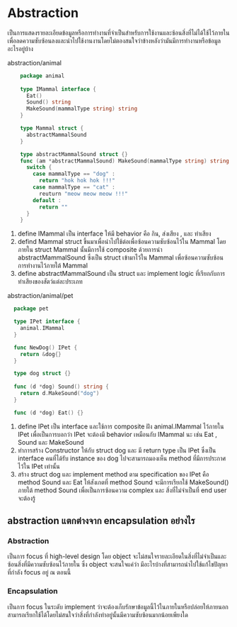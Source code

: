 # Abstraction

เป็นการแสดงรายละเอียดข้อมูลหรือการทำงานที่จำเป็นสำหรับการใช้งานและซ้อนสิ่งที่ไม่ได้ใช้ไว้ภายในเพื่อลดความซับซ้อนลงและนำไปใช้งานงานโดยไม่ตองสนใจว่าข้างหลังว่ามันมีการทำงานหรือข้อมูลอะไรอยู่บ้าง 

abstraction/animal

```go
    package animal 
    
    type IMammal interface {
      Eat() 
      Sound() string
      MakeSound(mammalType string) string
    }

    type Mammal struct {
      abstractMammalSound
    }

    type abstractMammalSound struct {}
    func (am *abstractMammalSound) MakeSound(mammalType string) string {
      switch {
        case mammalType == "dog" :
          return "hok hok hok !!!"
        case mammalType == "cat" :
          reuturn "meow meow meow !!!"
        default :
          return ""
      }
    }
```

   1. define IMammal เป็น interface ให้มี behavior คือ กิน, ส่งเสียง , และ ทำเสียง
  2. defind Mammal struct ขึ้นมาเพื่อนำไปใช้ต่อเพื่อซ้อนความซับซ้อนไว้ใน Mammal โดยภายใน struct Mammal นั้นมีการใช้ composite ด้วยการนำ  abstractMammalSound ซึ่งเป็น struct เข้ามาไว้ใน Mammal เพื่อซ้อนความซับซ้อนการทำงานไว้ภายใต้ Mammal 
  3. define abstractMammalSound เป็น struct และ implement logic ที่เรียกกับการทำเสียงของสัตว์แต่ละประเภท

abstraction/animal/pet

```go 
  package pet

  type IPet interface {
    animal.IMammal
  }

  func NewDog() IPet {
    return &dog{}
  }

  type dog struct {}
  
  func (d *dog) Sound() string {
    return d.MakeSound("dog")
  }

  func (d *dog) Eat() {}
```

1. define IPet เป็น interface และใช้การ composite ฝัง animal.IMammal  ไว้ภายใน IPet เพื่อเป็นการบอกว่า IPet จะต้องมี behavior เหมือนกับ IMammal นะ เช่น Eat , Sound และ MakeSound
2. ทำการสร้าง Constructor ให้กับ struct dog และ มี return type เป็น IPet ซึ่งเป็น interface คนที่ได้รับ instance ของ dog ไปจะสามารถมองเห็น method ที่มีการประกาศไว้ใน IPet เท่านั้น
3. สร้าง struct dog และ implement method ตาม specification ของ IPet คือ method Sound และ Eat ให้สังเกตที่ method Sound จะมีการเรียกใช้ MakeSound() ภายใต้ method Sound เพื่อเป็นการซ้อนความ complex และ สิ่งที่ไม่จำเป็นที่ end user จะต้องรู้
   

## abstraction แตกต่างจาก encapsulation อย่างไร


### Abstraction 
  เป็นการ focus ที่ high-level design โดย object จะไม่สนใจรายละเอียดในสิ่งที่ไม่จำเป็นและซ้อนสิ่งที่มีความซับซ้อนไว้ภายใน ซึ่ง object จะสนใจแค่ว่า มีอะไรบ้างที่สามารถนำไปใช้แก้ไขปัญหาที่กำลัง focus อยู่​ ณ ตอนนี้

### Encapsulation 
  เป็นการ focus ในระดับ implement ว่าจะต้องเก็บรักษาข้อมูลนี้ไว้ในภายในหรือปล่อยให้ภายนอกสามารถเรียกใช้ได้โดยไม่สนใจว่าสิ่งที่กำลังทำอยู่นั้นมีความซับซ้อนมากน้อยเพียงใด